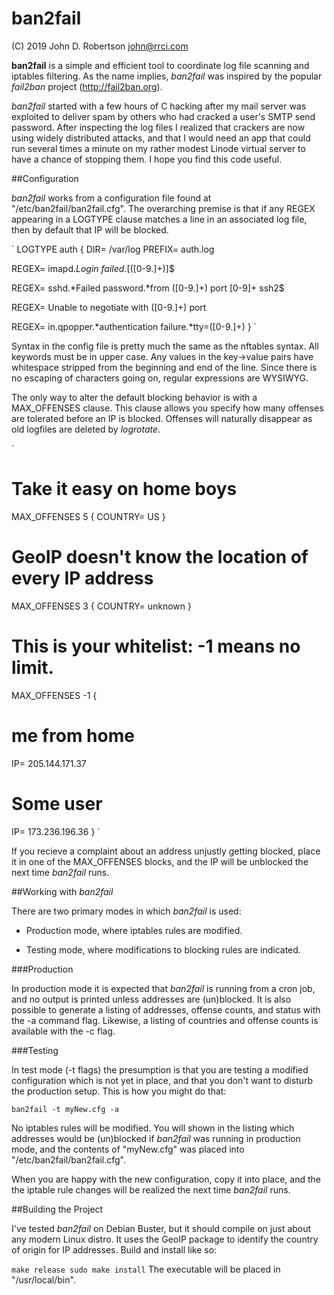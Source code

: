 # ban2fail

(C) 2019 John D. Robertson <john@rrci.com>

**ban2fail** is a simple and efficient tool to coordinate log file scanning and
iptables filtering. As the name implies, *ban2fail* was inspired by the popular
*fail2ban* project (http://fail2ban.org).

*ban2fail* started with a few hours of C hacking after my mail server was
exploited to deliver spam by others who had cracked a user's SMTP send password.
After inspecting the log files I realized that crackers are now using widely
distributed attacks, and that I would need an app that could run several times a
minute on my rather modest Linode virtual server to have a chance of stopping
them. I hope you find this code useful.

##Configuration

*ban2fail* works from a configuration file found at
"/etc/ban2fail/ban2fail.cfg".  The overarching premise is that if any REGEX
appearing in a LOGTYPE clause matches a line in an associated log file, then by
default that IP will be blocked.


`
LOGTYPE auth {
   DIR= /var/log
   PREFIX= auth.log

   REGEX= imapd.*Login failed.*\[([0-9.]+)\]$

   REGEX= sshd.*Failed password.*from ([0-9.]+) port [0-9]+ ssh2$

   REGEX= Unable to negotiate with ([0-9.]+) port

   REGEX= in\.qpopper.*authentication failure.*tty=([0-9.]+)
}
`


Syntax in the config file is pretty much the same as the nftables syntax. All
keywords must be in upper case.  Any values in the key-\>value pairs have
whitespace stripped from the beginning and end of the line. Since there is no
escaping of characters going on, regular expressions are WYSIWYG.

The only way to alter the default blocking behavior is with a MAX\_OFFENSES
clause. This clause allows you specify how many offenses are tolerated before an
IP is blocked. Offenses will naturally disappear as old logfiles are deleted by
*logrotate*.

`
# Take it easy on home boys
MAX_OFFENSES 5 {
   COUNTRY= US
}

# GeoIP doesn't know the location of every IP address
MAX_OFFENSES 3 {
   COUNTRY= unknown
}

# This is your whitelist: -1 means no limit.
MAX_OFFENSES -1 {

# me from home
   IP= 205.144.171.37

# Some user
   IP= 173.236.196.36
}
`

If you recieve a complaint about an address unjustly getting blocked, place it
in one of the MAX\_OFFENSES blocks, and the IP will be unblocked the next time
*ban2fail* runs.

##Working with *ban2fail*

There are two primary modes in which *ban2fail* is used:

* Production mode, where iptables rules are modified.

* Testing mode, where modifications to blocking rules are indicated.

###Production

In production mode it is expected that *ban2fail* is running from a cron job,
and no output is printed unless addresses are (un)blocked. It is also possible
to generate a listing of addresses, offense counts, and status with the -a
command flag. Likewise, a listing of countries and offense counts is available
with the -c flag.

###Testing

In test mode (-t flags) the presumption is that you are testing a modified
configuration which is not yet in place, and that you don't want to disturb the
production setup. This is how you might do that:

`ban2fail -t myNew.cfg -a`

No iptables rules will be modified. You will shown in the listing which
addresses would be (un)blocked if *ban2fail* was running in production mode, and
the contents of "myNew.cfg" was placed into "/etc/ban2fail/ban2fail.cfg".

When you are happy with the new configuration, copy it into place, and the the
iptable rule changes will be realized the next time *ban2fail* runs.

##Building the Project

I've tested *ban2fail* on Debian Buster, but it should compile on just about any
modern Linux distro. It uses the GeoIP package to identify the country of origin
for IP addresses. Build and install like so:

`
make release
sudo make install
`
The executable will be placed in "/usr/local/bin".



